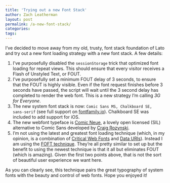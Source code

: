 ```yaml
---
title: 'Trying out a new Font Stack'
author: Zach Leatherman
layout: post
permalink: /a-new-font-stack/
categories: 
tags:
---
```


I’ve decided to move away from my old, trusty, font stack foundation of Lato and try out a new font loading strategy with a new font stack. A few details:

1. I’ve purposefully disabled the `sessionStorage` trick that optimized font loading for repeat views. This should ensure that every visitor receives a Flash of Unstyled Text, or FOUT.
1. I’ve purposefully set a minimum FOUT delay of 3 seconds, to ensure that the FOUT is highly visible. Even if the font request finishes before 3 seconds have passed, the script will wait until the 3 second delay has completed to render the web font. This is a new strategy I’m calling _3G for Everyone_.
1. The new system font stack is now: `Comic Sans MS, Chalkboard SE, sans-serif` (see full support on [fontfamily.io](http://fontfamily.io/Comic_Sans_MS,Chalkboard_SE,sans-serif)). Chalkboard SE was included to add support for iOS.
1. The new webfont typeface is [Comic Neue](http://comicneue.com/), a lovely open licensed (SIL) alternative to Comic Sans developed by [Craig Rozynski](https://twitter.com/craigrozynski).
1. I’m not using the latest and greatest font loading technique (which, in my opinion, is a combination of [Critical Web Fonts](/web/critical-webfonts/) and [Data URIs](/web/web-font-data-uris/)). Instead I am using the [FOFT technique](/web/foft/). They’re all pretty similar to set up but the benefit to using the newest technique is that it all but eliminates FOUT (which is amazing). Given the first two points above, that is not the sort of beautiful user experience we want here.

As you can clearly see, this technique pairs the great typography of system fonts with the beauty and control of web fonts. Hope you enjoyed it!